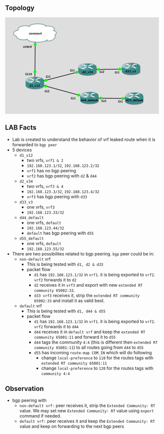 ## Topology

![Topology](topology.png)

## LAB Facts

- Lab is created to understand the behavior of vrf leaked route when it is forwarded to `bgp peer`
- 5 devices
  - `d1_v12`
    - two vrfs, `vrf1 & 2`
    - `192.168.123.1/32`, `192.168.123.2/32`
    - `vrf1` has no bgp peering
    - `vrf2` has bgp peering with `d2` & `d44`
  - `d2_v34`
    - two vrfs, `vrf3 & 4`
    - `192.168.123.3/32`, `192.168.123.4/32`
    - `vrf3` has bgp peering with `d33`
  - `d33_v3`
    - one vrfs, `vrf3`
    - `192.168.123.33/32`
  - `d44_default`
    - one vrfs, `default`
    - `192.168.123.44/32`
    - `default` has bgp peering with `d55`
  - `d55_default`
    - one vrfs, `default`
    - `192.168.123.55/32`
- There are two possibilites related to bgp peering. `bgp` peer could be in:
  - `non-default` vrf
    - This is being tested with `d1, d2 & d33`
    - packet flow
      - `d1` has `192.168.123.1/32` in `vrf1`. it is being exported to `vrf2`. `vrf2` forwards it to `d2`
      - `d2` receives it in `vrf3` and export with new `extended RT community 65002:33`.
      - `d33 vrf3` receives it, strip the `extended RT community 65002:33` and install it as valid best.
  - `default` vrf
    - This is being tested with `d1, d44 & d55`
    - packet flow
      - `d1` has `192.168.123.1/32` in `vrf1`. it is being exported to `vrf2`. `vrf2` forwards it to `d44`
      - `d44` receives it in `default vrf` and keep the `extended RT community 65001:11` and forward it to `d55`
      - `d44` tags the community `4:4` (this is different then `extended RT community 65001:11`) to all routes going from `d44` to `d55`
      - `d55` has incoming `route-map COM_IN` which will do following
        - change `local-preference` to `110` for the routes tags with `extended RT community 65001:11`
        - change `local-preference` to `120` for the routes tags with `community 4:4`

## Observation

- bgp peering with
  - `non-default vrf:` peer receives it, strip the `Extended Community: RT` value. We may set new `Extended Community: RT` value using `export` command if needed.
  - `default vrf:` peer receives it and keep the `Extended Community: RT` value and keep on forwarding to the next bgp peers
